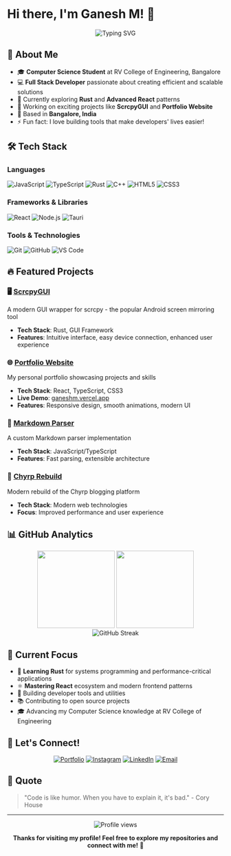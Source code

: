 # Hi there, I'm Ganesh M! 👋

<div align="center">
  <img src="https://readme-typing-svg.herokuapp.com?font=Fira+Code&weight=500&size=24&pause=1000&color=36BCF7&center=true&vCenter=true&width=435&lines=Computer+Science+Student;Full+Stack+Developer;Open+Source+Enthusiast;Problem+Solver" alt="Typing SVG" />
</div>

## 🚀 About Me

- 🎓 **Computer Science Student** at RV College of Engineering, Bangalore
- 💻 **Full Stack Developer** passionate about creating efficient and scalable solutions
- 🌱 Currently exploring **Rust** and **Advanced React** patterns
- 🔭 Working on exciting projects like **ScrcpyGUI** and **Portfolio Website**
- 📍 Based in **Bangalore, India**
- ⚡ Fun fact: I love building tools that make developers' lives easier!

## 🛠️ Tech Stack

### Languages
![JavaScript](https://img.shields.io/badge/-JavaScript-F7DF1E?style=flat-square&logo=javascript&logoColor=black)
![TypeScript](https://img.shields.io/badge/-TypeScript-3178C6?style=flat-square&logo=typescript&logoColor=white)
![Rust](https://img.shields.io/badge/-Rust-000000?style=flat-square&logo=rust&logoColor=white)
![C++](https://img.shields.io/badge/-C++-00599C?style=flat-square&logo=c%2B%2B&logoColor=white)
![HTML5](https://img.shields.io/badge/-HTML5-E34F26?style=flat-square&logo=html5&logoColor=white)
![CSS3](https://img.shields.io/badge/-CSS3-1572B6?style=flat-square&logo=css3&logoColor=white)

### Frameworks & Libraries
![React](https://img.shields.io/badge/-React-61DAFB?style=flat-square&logo=react&logoColor=black)
![Node.js](https://img.shields.io/badge/-Node.js-339933?style=flat-square&logo=node.js&logoColor=white)
![Tauri](https://img.shields.io/badge/-Tauri-24C8DB?style=flat-square&logo=tauri&logoColor=white)

### Tools & Technologies
![Git](https://img.shields.io/badge/-Git-F05032?style=flat-square&logo=git&logoColor=white)
![GitHub](https://img.shields.io/badge/-GitHub-181717?style=flat-square&logo=github&logoColor=white)
![VS Code](https://img.shields.io/badge/-VS%20Code-007ACC?style=flat-square&logo=visual-studio-code&logoColor=white)

## 🔥 Featured Projects

### 🖥️ [ScrcpyGUI](https://github.com/ganeshmshetty/ScrcpyGUI)
A modern GUI wrapper for scrcpy - the popular Android screen mirroring tool
- **Tech Stack**: Rust, GUI Framework
- **Features**: Intuitive interface, easy device connection, enhanced user experience

### 🌐 [Portfolio Website](https://github.com/ganeshmshetty/Portfolio)
My personal portfolio showcasing projects and skills
- **Tech Stack**: React, TypeScript, CSS3
- **Live Demo**: [ganeshm.vercel.app](https://ganeshm.vercel.app)
- **Features**: Responsive design, smooth animations, modern UI

### 📝 [Markdown Parser](https://github.com/ganeshmshetty/md-Parser)
A custom Markdown parser implementation
- **Tech Stack**: JavaScript/TypeScript
- **Features**: Fast parsing, extensible architecture

### 🔄 [Chyrp Rebuild](https://github.com/ganeshmshetty/chyrp_rebuild)
Modern rebuild of the Chyrp blogging platform
- **Tech Stack**: Modern web technologies
- **Focus**: Improved performance and user experience

## 📊 GitHub Analytics

<div align="center">
  <img height="180em" src="https://github-readme-stats.vercel.app/api?username=ganeshmshetty&show_icons=true&theme=tokyonight&include_all_commits=true&count_private=true"/>
  <img height="180em" src="https://github-readme-stats.vercel.app/api/top-langs/?username=ganeshmshetty&layout=compact&langs_count=8&theme=tokyonight"/>
</div>

<div align="center">
  <img src="https://github-readme-streak-stats.herokuapp.com/?user=ganeshmshetty&theme=tokyonight" alt="GitHub Streak" />
</div>

## 🎯 Current Focus

- 🦀 **Learning Rust** for systems programming and performance-critical applications
- ⚛️ **Mastering React** ecosystem and modern frontend patterns
- 🔧 Building developer tools and utilities
- 📚 Contributing to open source projects
- 🎓 Advancing my Computer Science knowledge at RV College of Engineering

## 🤝 Let's Connect!

<div align="center">
  
[![Portfolio](https://img.shields.io/badge/-Portfolio-000000?style=for-the-badge&logo=vercel&logoColor=white)](https://ganeshm.vercel.app)
[![Instagram](https://img.shields.io/badge/-Instagram-E4405F?style=for-the-badge&logo=instagram&logoColor=white)](https://instagram.com/ganesh_m_shetty)
[![LinkedIn](https://img.shields.io/badge/-LinkedIn-0077B5?style=for-the-badge&logo=linkedin&logoColor=white)](https://linkedin.com/in/ganeshmshetty)
[![Email](https://img.shields.io/badge/-Email-D14836?style=for-the-badge&logo=gmail&logoColor=white)](mailto:ganeshm24122006@gmail.com)

</div>

## 💭 Quote

> "Code is like humor. When you have to explain it, it's bad." - Cory House

---

<div align="center">
  <img src="https://komarev.com/ghpvc/?username=ganeshmshetty&color=blueviolet&style=flat-square&label=Profile+Views" alt="Profile views" />
</div>

<div align="center">
  
**Thanks for visiting my profile! Feel free to explore my repositories and connect with me!** 🚀

</div>
